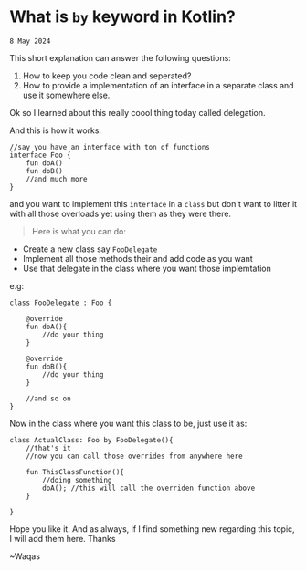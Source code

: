 # What is `by` keyword in Kotlin? 
`8 May 2024`

This short explanation can answer the following questions:
1. How to keep you code clean and seperated?
2. How to provide a implementation of an interface in a separate class and use it somewhere else.

Ok so I learned about this really coool thing today called delegation.

And this is how it works:
```
//say you have an interface with ton of functions
interface Foo {
    fun doA()
    fun doB()
    //and much more
} 
```
and you want to implement this `interface` in a `class` but don't want to litter it with all those overloads yet using them as they were there. 

> Here is what you can do:
- Create a new class say `FooDelegate`
- Implement all those methods their and add code as you want
- Use that delegate in the class where you want those implemtation

e.g:
```
class FooDelegate : Foo {

    @override
    fun doA(){
        //do your thing
    }

    @override
    fun doB(){
        //do your thing 
    }

    //and so on
}
```
Now in the class where you want this class to be, just use it as:

```
class ActualClass: Foo by FooDelegate(){
    //that's it
    //now you can call those overrides from anywhere here

    fun ThisClassFunction(){
        //doing something
        doA(); //this will call the overriden function above
    }

}
```

Hope you like it.
And as always, if I find something new regarding this topic, I will add them here. 
Thanks 

~Waqas